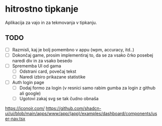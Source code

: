 # hitrostno tipkanje

Aplikacija za vajo in za tekmovanja v tipkanju.

## TODO

- [ ] Razmisli, kaj je bolj pomembno v appu (wpm, accuracy, itd..)
- [ ] Dokončaj game, prosim implementiraj to, da se za vsako črko posebej naredi div in za vsako besedo
- [ ] Sprememba UI od gama
    - [ ] Odstrani card, povečaj tekst
    - [ ] Naredi izbiro prikazane statistike
- [ ] Auth login page
    - [ ] Dodaj formo za login (v resnici samo rabim gumba za login z github ali google)
    - [ ] Ugotovi zakaj svg se tak čudno obnaša

https://iconoir.com/
https://github.com/shadcn-ui/ui/blob/main/apps/www/app/(app)/examples/dashboard/components/user-nav.tsx